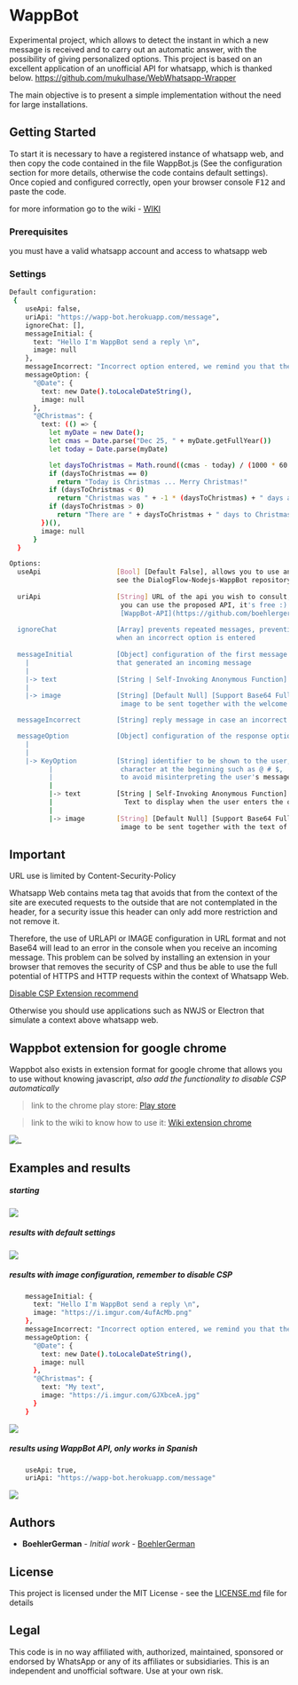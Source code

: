 # WappBot

Experimental project, which allows to detect the instant in which a new message is received and to carry out an automatic answer, with the possibility of giving personalized options.
This project is based on an excellent application of an unofficial API for whatsapp, which is thanked below.
https://github.com/mukulhase/WebWhatsapp-Wrapper

The main objective is to present a simple implementation without the need for large installations.

## Getting Started

To start it is necessary to have a registered instance of whatsapp web, and then copy the code contained in the file WappBot.js (See the configuration section for more details, otherwise the code contains default settings).
Once copied and configured correctly, open your browser console <kbd>F12</kbd> and paste the code.

for more information go to the wiki - [WIKI](https://github.com/boehlergerman/WappBot/wiki)

### Prerequisites

you must have a valid whatsapp account and access to whatsapp web


### Settings

```sh
Default configuration:
 {
    useApi: false,
    uriApi: "https://wapp-bot.herokuapp.com/message",
    ignoreChat: [],
    messageInitial: {
      text: "Hello I'm WappBot send a reply \n",
      image: null
    },
    messageIncorrect: "Incorrect option entered, we remind you that the options are: \n",
    messageOption: {
      "@Date": {
        text: new Date().toLocaleDateString(),
        image: null
      },
      "@Christmas": {
        text: (() => {
          let myDate = new Date();
          let cmas = Date.parse("Dec 25, " + myDate.getFullYear())
          let today = Date.parse(myDate)

          let daysToChristmas = Math.round((cmas - today) / (1000 * 60 * 60 * 24))
          if (daysToChristmas == 0)
            return "Today is Christmas ... Merry Christmas!"
          if (daysToChristmas < 0)
            return "Christmas was " + -1 * (daysToChristmas) + " days ago.";
          if (daysToChristmas > 0)
            return "There are " + daysToChristmas + " days to Christmas!"
        })(),
        image: null
      }
  }
```
```sh
Options:
  useApi                   [Bool] [Default False], allows you to use an API for message processing,
                           see the DialogFlow-Nodejs-WappBot repository.
                           
  uriApi                   [String] URL of the api you wish to consult,
                            you can use the proposed API, it's free :)
                            [WappBot-API](https://github.com/boehlergerman/DialogFlow-Nodejs-WappBotAPI)
  
  ignoreChat               [Array] prevents repeated messages, preventing a "hello" from being sent again
                           when an incorrect option is entered
  
  messageInitial           [Object] configuration of the first message to be sent to the chat
    |                      that generated an incoming message
    |                  
    |-> text               [String | Self-Invoking Anonymous Function] Welcome text
    |
    |-> image              [String] [Default Null] [Support Base64 Full Format | URL IMAGE]
                            image to be sent together with the welcome text

  messageIncorrect         [String] reply message in case an incorrect option is entered

  messageOption            [Object] configuration of the response options that are enabled for the user
    |
    |
    |-> KeyOption          [String] identifier to be shown to the user, it is convenient to use a special
          |                 character at the beginning such as @ # $,
          |                 to avoid misinterpreting the user's message.
          |
          |-> text         [String | Self-Invoking Anonymous Function] 
          |                  Text to display when the user enters the option properly
          |
          |-> image        [String] [Default Null] [Support Base64 Full Format | URL IMAGE]
                            image to be sent together with the text of the desired option

```

## Important
URL use is limited by Content-Security-Policy

Whatsapp Web contains meta tag that avoids that from the context of the site are executed requests to the outside that are not contemplated in the header, for a security issue this header can only add more restriction and not remove it.

Therefore, the use of URLAPI or IMAGE configuration in URL format and not Base64 will lead to an error in the console when you receive an incoming message.
This problem can be solved by installing an extension in your browser that removes the security of CSP and thus be able to use the full potential of HTTPS and HTTP requests within the context of Whatsapp Web.

[Disable CSP Extension recommend](https://bit.ly/2FFEnkT)

Otherwise you should use applications such as NWJS or Electron that simulate a context above whatsapp web.

## Wappbot extension for google chrome

Wappbot also exists in extension format for google chrome that allows you to use without knowing javascript, *also add the functionality to disable CSP automatically*

> link to the chrome play store: [Play store](https://chrome.google.com/webstore/detail/wappbot/kfoipoajagcbedgamieppifonpbhnbkd)

> link to the wiki to know how to use it: [Wiki extension chrome](https://github.com/boehlergerman/WappBot/wiki/how-to-use-it-with-extension)

![_](https://camo.githubusercontent.com/0828200a8808e85d6eb7ebdc00f5782832bb6ebf/68747470733a2f2f692e6962622e636f2f3330625132314c2f57617070426f74312e706e67)


## Examples and results
 ##### starting

![ ](https://media.giphy.com/media/1VVaEQKSVytuNF1jJz/giphy.gif)

##### results with default settings

![ ](https://media.giphy.com/media/BZhzk2WiFuaB7g2cRp/giphy.gif)

##### results with image configuration, remember to disable CSP

```sh
    messageInitial: {
      text: "Hello I'm WappBot send a reply \n",
      image: "https://i.imgur.com/4ufAcMb.png"
    },
    messageIncorrect: "Incorrect option entered, we remind you that the options are: \n",
    messageOption: {
      "@Date": {
        text: new Date().toLocaleDateString(),
        image: null
      },
      "@Christmas": {
        text: "My text",
        image: "https://i.imgur.com/GJXbceA.jpg"
      }
    }
```
![ ](https://media.giphy.com/media/5z9tVCWPbVH1YHtLJS/giphy.gif)

##### results using WappBot API, only works in Spanish 

```sh
    useApi: true,
    uriApi: "https://wapp-bot.herokuapp.com/message"
```

![ ](https://media.giphy.com/media/2wV5JpcAVuzOIrVnRb/giphy.gif)

## Authors

* **BoehlerGerman** - *Initial work* - [BoehlerGerman](https://github.com/boehlergerman)


## License

This project is licensed under the MIT License - see the [LICENSE.md](LICENSE.md) file for details

## Legal

This code is in no way affiliated with, authorized, maintained, sponsored or endorsed by WhatsApp or any of its affiliates or subsidiaries. This is an independent and unofficial software. Use at your own risk.
